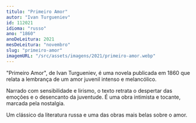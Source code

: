 ```yaml
---
titulo: "Primeiro Amor"
autor: "Ivan Turgueniev"
id: 112021
idioma: "russo"
ano: "1860"
anoDeLeitura: 2021
mesDeLeitura: "novembro"
slug: "primeiro-amor"
imagemURL: "/src/assets/imagens/2021/primeiro-amor.webp"
---
```


"Primeiro Amor", de Ivan Turgueniev, é uma novela publicada em 1860 que relata a lembrança de um amor juvenil intenso e melancólico.

Narrado com sensibilidade e lirismo, o texto retrata o despertar das emoções e o desencanto da juventude. É uma obra intimista e tocante, marcada pela nostalgia.

Um clássico da literatura russa e uma das obras mais belas sobre o amor.
